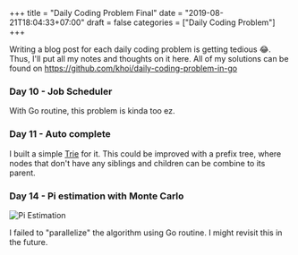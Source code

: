 +++
title = "Daily Coding Problem Final"
date = "2019-08-21T18:04:33+07:00"
draft = false
categories = ["Daily Coding Problem"]
+++

Writing a blog post for each daily coding problem is getting tedious 😂. Thus, I'll put all my notes and thoughts on it here. All of my solutions can be found on https://github.com/khoi/daily-coding-problem-in-go

### Day 10 - Job Scheduler

With Go routine, this problem is kinda too ez.

### Day 11 - Auto complete

I built a simple [Trie](https://en.wikipedia.org/wiki/Trie) for it. This could be improved with a prefix tree, where nodes that don't have any siblings and children can be combine to its parent.

### Day 14 - Pi estimation with Monte Carlo

![Pi Estimation](/images/pi_estimation_monte_carlo.JPG)

I failed to "parallelize" the algorithm using Go routine. I might revisit this in the future.

